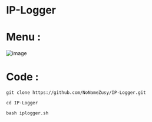 # IP-Logger

# Menu :
![image](https://github.com/NoNameZusy/IP-Logger/assets/153848626/7d5b07f3-d9eb-460a-9529-3534f2410869)

# Code :
`git clone https://github.com/NoNameZusy/IP-Logger.git`

`cd IP-Logger`

`bash iplogger.sh`

